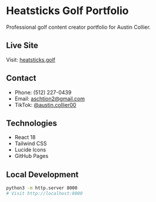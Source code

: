 # Heatsticks Golf Portfolio

Professional golf content creator portfolio for Austin Collier.

## Live Site
Visit: [heatsticks.golf](https://heatsticks.golf)

## Contact
- Phone: (512) 227-0439
- Email: aschtion2@gmail.com
- TikTok: [@austin.collier00](https://www.tiktok.com/@austin.collier00)

## Technologies
- React 18
- Tailwind CSS
- Lucide Icons
- GitHub Pages

## Local Development
```bash
python3 -m http.server 8000
# Visit http://localhost:8000
```
